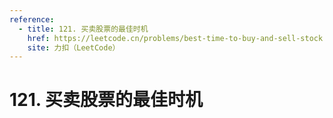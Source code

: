```yaml
---
reference:
  - title: 121. 买卖股票的最佳时机
    href: https://leetcode.cn/problems/best-time-to-buy-and-sell-stock
    site: 力扣（LeetCode）
---
```


# 121. 买卖股票的最佳时机
